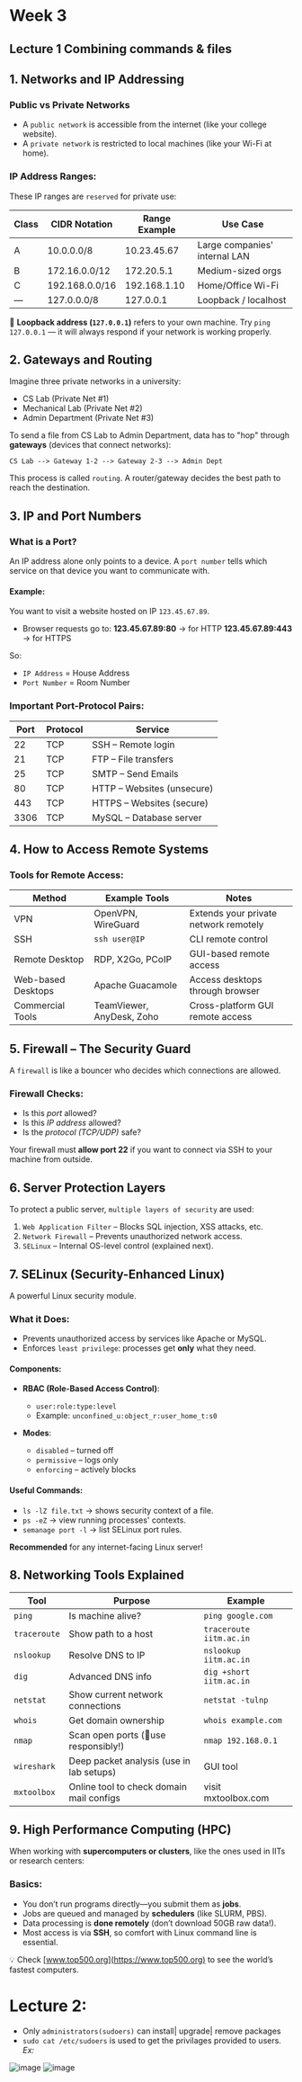 # Week 3

## Lecture 1 Combining commands & files

## 1. Networks and IP Addressing

### Public vs Private Networks

* A `public network` is accessible from the internet (like your college website).
* A `private network` is restricted to local machines (like your Wi-Fi at home).

### IP Address Ranges:

These IP ranges are `reserved` for private use:

| Class | CIDR Notation  | Range Example | Use Case                      |
| ----- | -------------- | ------------- | ----------------------------- |
| A     | 10.0.0.0/8     | 10.23.45.67   | Large companies' internal LAN |
| B     | 172.16.0.0/12  | 172.20.5.1    | Medium-sized orgs             |
| C     | 192.168.0.0/16 | 192.168.1.10  | Home/Office Wi-Fi             |
| —     | 127.0.0.0/8    | 127.0.0.1     | Loopback / localhost          |

🔁 **Loopback address (`127.0.0.1`)** refers to your own machine. Try `ping 127.0.0.1` — it will always respond if your network is working properly.


## 2. Gateways and Routing

Imagine three private networks in a university:

* CS Lab (Private Net #1)
* Mechanical Lab (Private Net #2)
* Admin Department (Private Net #3)

To send a file from CS Lab to Admin Department, data has to "hop" through **gateways** (devices that connect networks):

```
CS Lab --> Gateway 1-2 --> Gateway 2-3 --> Admin Dept
```

This process is called `routing`. A router/gateway decides the best path to reach the destination.


## 3. IP and Port Numbers

### What is a Port?

An IP address alone only points to a device. A `port number` tells which service on that device you want to communicate with.

#### Example:

You want to visit a website hosted on IP `123.45.67.89`.

* Browser requests go to:
  **123.45.67.89:80** → for HTTP
  **123.45.67.89:443** → for HTTPS

So:

* `IP Address` = House Address
* `Port Number` = Room Number

### Important Port-Protocol Pairs:

| Port | Protocol | Service                    |
| ---- | -------- | -------------------------- |
| 22   | TCP      | SSH – Remote login         |
| 21   | TCP      | FTP – File transfers       |
| 25   | TCP      | SMTP – Send Emails         |
| 80   | TCP      | HTTP – Websites (unsecure) |
| 443  | TCP      | HTTPS – Websites (secure)  |
| 3306 | TCP      | MySQL – Database server    |


## 4. How to Access Remote Systems

### Tools for Remote Access:

| Method             | Example Tools             | Notes                                 |
| ------------------ | ------------------------- | ------------------------------------- |
| VPN                | OpenVPN, WireGuard        | Extends your private network remotely |
| SSH                | `ssh user@IP`             | CLI remote control                    |
| Remote Desktop     | RDP, X2Go, PCoIP          | GUI-based remote access               |
| Web-based Desktops | Apache Guacamole          | Access desktops through browser       |
| Commercial Tools   | TeamViewer, AnyDesk, Zoho | Cross-platform GUI remote access      |


## 5. Firewall – The Security Guard

A `firewall` is like a bouncer who decides which connections are allowed.

### Firewall Checks:

* Is this *port* allowed?
* Is this *IP address* allowed?
* Is the *protocol (TCP/UDP)* safe?

Your firewall must **allow port 22** if you want to connect via SSH to your machine from outside.


## 6. Server Protection Layers
To protect a public server, `multiple layers of security` are used:

1. `Web Application Filter` – Blocks SQL injection, XSS attacks, etc.
2. `Network Firewall` – Prevents unauthorized network access.
3. `SELinux` – Internal OS-level control (explained next).


## 7. SELinux (Security-Enhanced Linux)

A powerful Linux security module.

### What it Does:

* Prevents unauthorized access by services like Apache or MySQL.
* Enforces `least privilege`: processes get **only** what they need.

#### Components:

* **RBAC (Role-Based Access Control)**:
  * `user:role:type:level`
  * Example: `unconfined_u:object_r:user_home_t:s0`

* **Modes**:
  * `disabled` – turned off
  * `permissive` – logs only
  * `enforcing` – actively blocks

#### Useful Commands:

* `ls -lZ file.txt` → shows security context of a file.
* `ps -eZ` → view running processes' contexts.
* `semanage port -l` → list SELinux port rules.

**Recommended** for any internet-facing Linux server!

## 8. Networking Tools Explained

| Tool         | Purpose                                  | Example                 |
| ------------ | ---------------------------------------- | ----------------------- |
| `ping`       | Is machine alive?                        | `ping google.com`       |
| `traceroute` | Show path to a host                      | `traceroute iitm.ac.in` |
| `nslookup`   | Resolve DNS to IP                        | `nslookup iitm.ac.in`   |
| `dig`        | Advanced DNS info                        | `dig +short iitm.ac.in` |
| `netstat`    | Show current network connections         | `netstat -tulnp`        |
| `whois`      | Get domain ownership                     | `whois example.com`     |
| `nmap`       | Scan open ports (🔴use responsibly!)     | `nmap 192.168.0.1`      |
| `wireshark`  | Deep packet analysis (use in lab setups) | GUI tool                |
| `mxtoolbox`  | Online tool to check domain mail configs | visit mxtoolbox.com     |


## 9. High Performance Computing (HPC)
When working with **supercomputers or clusters**, like the ones used in IITs or research centers:

### Basics:
* You don’t run programs directly—you submit them as **jobs**.
* Jobs are queued and managed by **schedulers** (like SLURM, PBS).
* Data processing is **done remotely** (don’t download 50GB raw data!).
* Most access is via **SSH**, so comfort with Linux command line is essential.

💡 Check [www.top500.org](https://www.top500.org) to see the world’s fastest computers.


# Lecture 2:

- Only `administrators(sudoers)` can install| upgrade| remove packages
- `sudo cat /etc/sudoers` is used to get the privilages provided to users.
*Ex:*

![image](https://github.com/user-attachments/assets/6d8aadbe-f97f-43cc-9c17-6db476d97331)
![image](https://github.com/user-attachments/assets/51941567-88bd-41d5-a871-98001f96d0d3)
